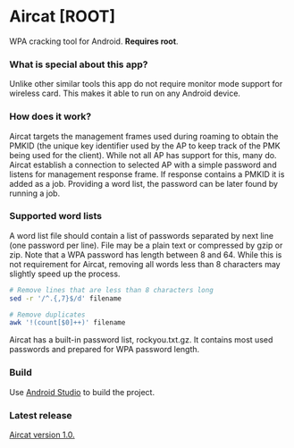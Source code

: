 # Aircat [ROOT]

WPA cracking tool for Android. **Requires root**.

### What is special about this app?

Unlike other similar tools this app do not require monitor mode support for wireless card. This makes it able to run on any Android device.

### How does it work?

Aircat targets the management frames used during roaming to obtain the PMKID (the unique key identifier used by the AP to keep track of the PMK being used for the client). While not all AP has support for this, many do.
Aircat establish a connection to selected AP with a simple password and listens for management response frame. If response contains a PMKID it is added as a job. Providing a word list, the password can be later found by running a job.

### Supported word lists

A word list file should contain a list of passwords separated by next line (one password per line). File may be a plain text or compressed by gzip or zip.
Note that a WPA password has length between 8 and 64. While this is not requirement for Aircat, removing all words less than 8 characters may slightly speed up the process.

```sh
# Remove lines that are less than 8 characters long
sed -r '/^.{,7}$/d' filename

# Remove duplicates
awk '!(count[$0]++)' filename
```

Aircat has a built-in password list, rockyou.txt.gz. It contains most used passwords and prepared for WPA password length.

### Build

Use [Android Studio](https://developer.android.com/studio) to build the project.

### Latest release

[Aircat version 1.0.](https://github.com/talybin/Aircat/releases/download/v1.0/aircat-1.0.apk)
